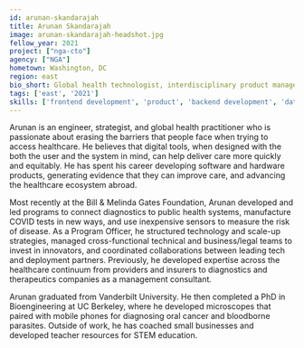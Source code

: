 ```yaml
---
id: arunan-skandarajah
title: Arunan Skandarajah
image: arunan-skandarajah-headshot.jpg
fellow_year: 2021
project: ["nga-cto"]
agency: ["NGA"]
hometown: Washington, DC
region: east
bio_short: Global health technologist, interdisciplinary product manager, and systems-scale innovator.
tags: ['east', '2021']
skills: ['frontend development', 'product', 'backend development', 'data']
---
```

Arunan is an engineer, strategist, and global health practitioner who is passionate about erasing the barriers that people face when trying to access healthcare. He believes that digital tools, when designed with the both the user and the system in mind, can help deliver care more quickly and equitably. He has spent his career developing software and hardware products, generating evidence that they can improve care, and advancing the healthcare ecosystem abroad.

Most recently at the Bill & Melinda Gates Foundation, Arunan developed and led programs to connect diagnostics to public health systems, manufacture COVID tests in new ways, and use inexpensive sensors to measure the risk of disease. As a Program Officer, he structured technology and scale-up strategies, managed cross-functional technical and business/legal teams to invest in innovators, and coordinated collaborations between leading tech and deployment partners. Previously, he developed expertise across the healthcare continuum from providers and insurers to diagnostics and therapeutics companies as a management consultant.

Arunan graduated from Vanderbilt University. He then completed a PhD in Bioengineering at UC Berkeley, where he developed microscopes that paired with mobile phones for diagnosing oral cancer and bloodborne parasites. Outside of work, he has coached small businesses and developed teacher resources for STEM education.
